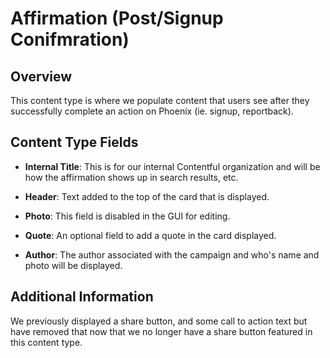 # Affirmation (Post/Signup Conifmration)

## Overview

This content type is where we populate content that users see after they successfully complete an action on Phoenix (ie. signup, reportback).

## Content Type Fields

-   **Internal Title**: This is for our internal Contentful organization and will be how the affirmation shows up in search results, etc.

-   **Header**: Text added to the top of the card that is displayed.

-   **Photo**: This field is disabled in the GUI for editing.

-   **Quote**: An optional field to add a quote in the card displayed.

-   **Author**: The author associated with the campaign and who's name and photo will be displayed.

## Additional Information

We previously displayed a share button, and some call to action text but have removed that now that we no longer have a share button featured in this content type.
